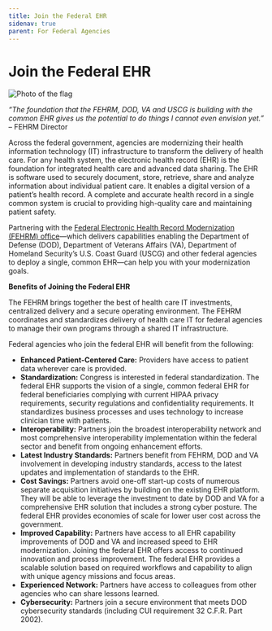 ```yaml
---
title: Join the Federal EHR
sidenav: true
parent: For Federal Agencies
---
```

# Join the Federal EHR

![Photo of the flag](/images/1000w_q95-5-.jpg "Flag")

*“The foundation that the FEHRM, DOD, VA and USCG is building with the common EHR gives us the potential to do things I cannot even envision yet.”* – FEHRM Director

Across the federal government, agencies are modernizing their health information technology (IT) infrastructure to transform the delivery of health care. For any health system, the electronic health record (EHR) is the foundation for integrated health care and advanced data sharing. The EHR is software used to securely document, store, retrieve, share and analyze information about individual patient care. It enables a digital version of a patient’s health record. A complete and accurate health record in a single common system is crucial to providing high-quality care and maintaining patient safety.

Partnering with the [Federal Electronic Health Record Modernization (FEHRM) office](/about-fehrm)—which delivers capabilities enabling the Department of Defense (DOD), Department of Veterans Affairs (VA), Department of Homeland Security’s U.S. Coast Guard (USCG) and other federal agencies to deploy a single, common EHR—can help you with your modernization goals.

**Benefits of Joining the Federal EHR**

The FEHRM brings together the best of health care IT investments, centralized delivery and a secure operating environment. The FEHRM coordinates and standardizes delivery of health care IT for federal agencies to manage their own programs through a shared IT infrastructure.

Federal agencies who join the federal EHR will benefit from the following: 

* **Enhanced Patient-Centered Care:** Providers have access to patient data wherever care is provided.
* **Standardization:** Congress is interested in federal standardization. The federal EHR supports the vision of a single, common federal EHR for federal beneficiaries complying with current HIPAA privacy requirements, security regulations and confidentiality requirements. It standardizes business processes and uses technology to increase clinician time with patients.
* **Interoperability:** Partners join the broadest interoperability network and most comprehensive interoperability implementation within the federal sector and benefit from ongoing enhancement efforts.
* **Latest Industry Standards:** Partners benefit from FEHRM, DOD and VA involvement in developing industry standards, access to the latest updates and implementation of standards to the EHR.
* **Cost Savings:** Partners avoid one-off start-up costs of numerous separate acquisition initiatives by building on the existing EHR platform. They will be able to leverage the investment to date by DOD and VA for a comprehensive EHR solution that includes a strong cyber posture. The federal EHR provides economies of scale for lower user cost across the government.
* **Improved Capability:** Partners have access to all EHR capability improvements of DOD and VA and increased speed to EHR modernization. Joining the federal EHR offers access to continued innovation and process improvement. The federal EHR provides a scalable solution based on required workflows and capability to align with unique agency missions and focus areas.
* **Experienced Network:** Partners have access to colleagues from other agencies who can share lessons learned.
* **Cybersecurity:** Partners join a secure environment that meets DOD cybersecurity standards (including CUI requirement 32 C.F.R. Part 2002).